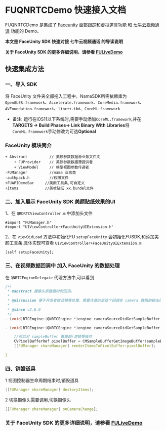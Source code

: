 # FUQNRTCDemo 快速接入文档

FUQNRTCDemo 是集成了 [Faceunity](https://github.com/Faceunity/FULiveDemo) 面部跟踪和虚拟道具功能 和 [七牛云视频通话](https://github.com/pili-engineering/QNRTC-iOS) 功能的 Demo。

**本文是 FaceUnity SDK  快速对接 七牛云视频通话 的导读说明**

**关于  FaceUnity SDK 的更多详细说明，请参看 [FULiveDemo](https://github.com/Faceunity/FULiveDemo)**

## 快速集成方法

### 一、导入 SDK

将  FaceUnity  文件夹全部拖入工程中，NamaSDK所需依赖库为 `OpenGLES.framework`、`Accelerate.framework`、`CoreMedia.framework`、`AVFoundation.framework`、`libc++.tbd`、`CoreML.framework`

- 备注: 运行在iOS11以下系统时,需要手动添加`CoreML.framework`,并在**TARGETS -> Build Phases-> Link Binary With Libraries**将`CoreML.framework`手动修改为可选**Optional**

### FaceUnity 模块简介

```objc
+ Abstract          // 美颜参数数据源业务文件夹
    + FUProvider    // 美颜参数数据源提供者
    + ViewModel     // 模型视图参数传递者
-FUManager          //nama 业务类
-authpack.h         //权限文件  
+FUAPIDemoBar     //美颜工具条,可自定义
+items            //美妆贴纸 xx.bundel文件

```

### 二、加入展示 FaceUnity SDK 美颜贴纸效果的UI

1、在 `QRDRTCViewController.m` 中添加头文件

```objc
#import "FUManager.h"
#import "UIViewController+FaceUnityUIExtension.h"
```

2、在 `viewDidLoad` 方法中初始化FU `setupFaceUnity` 会初始化FUSDK,和添加美颜工具条,具体实现可查看 `UIViewController+FaceUnityUIExtension.m`
```objc
[self setupFaceUnity];
```

### 三、在视频数据回调中 加入 FaceUnity  的数据处理

在 `QNRTCEngineDelegate` 代理方法中,可以看到
```C
/*!
 * @abstract 摄像头原数据时的回调。
 *
 * @discussion 便于开发者做滤镜等处理，需要注意的是这个回调在 camera 数据的输出线程，请不要做过于耗时的操作，否则可能会导致编码帧率下降。
 *
 * @since v2.0.0
 */
- (void)RTCEngine:(QNRTCEngine *)engine cameraSourceDidGetSampleBuffer:(CMSampleBufferRef)sampleBuffer;
```
```C
- (void)RTCEngine:(QNRTCEngine *)engine cameraSourceDidGetSampleBuffer:(CMSampleBufferRef)sampleBuffer{

    //可以对 sampleBuffer 做美颜/滤镜等操作
    CVPixelBufferRef pixelBuffer = CMSampleBufferGetImageBuffer(sampleBuffer) ;
    [[FUManager shareManager] renderItemsToPixelBuffer:pixelBuffer];
    
}
```

### 四、销毁道具

1 视图控制器生命周期结束时,销毁道具
```C
[[FUManager shareManager] destoryItems];
```

2 切换摄像头需要调用,切换摄像头
```C
[[FUManager shareManager] onCameraChange];
```

### 关于 FaceUnity SDK 的更多详细说明，请参看 [FULiveDemo](https://github.com/Faceunity/FULiveDemo)